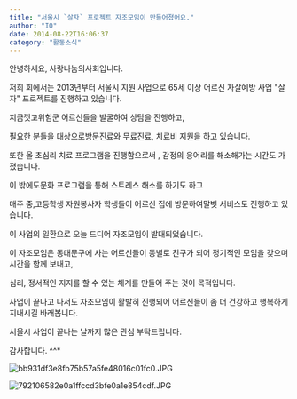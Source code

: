 ```yaml
---
title: "서울시 `살자` 프로젝트 자조모임이 만들어졌어요."
author: "IO"
date: 2014-08-22T16:06:37
category: "활동소식"
---
```


안녕하세요, 사랑나눔의사회입니다.

저희 회에서는 2013년부터 서울시 지원 사업으로 65세 이상 어르신 자살예방 사업 \"살자\" 프로젝트를 진행하고 있습니다.

지금껏고위험군 어르신들을 발굴하여 상담을 진행하고,

필요한 분들을 대상으로방문진료와 무료진료, 치료비 지원을 하고 있습니다.

또한 올 초심리 치료 프로그램을 진행함으로써 , 감정의 응어리를 해소해가는 시간도 가졌습니다.

이 밖에도문화 프로그램을 통해 스트레스 해소를 하기도 하고

매주 중,고등학생 자원봉사자 학생들이 어르신 집에 방문하여말벗 서비스도 진행하고 있습니다.

이 사업의 일환으로 오늘 드디어 자조모임이 발대되었습니다.

이 자조모임은 동대문구에 사는 어르신들이 동별로 친구가 되어 정기적인 모임을 갖으며 시간을 함께 보내고,

심리, 정서적인 지지를 할 수 있는 체계를 만들어 주는 것이 목적입니다.

사업이 끝나고 나서도 자조모임이 활발히 진행되어 어르신들이 좀 더 건강하고 행복하게 지내시길 바래봅니다.

서울시 사업이 끝나는 날까지 많은 관심 부탁드립니다.

감사합니다. ^^*

![bb931df3e8fb75b57a5fe48016c01fc0.JPG](/files/attach/images/2318/323/032/bb931df3e8fb75b57a5fe48016c01fc0.JPG)

![792106582e0a1ffccd3bfe0a1e854cdf.JPG](/files/attach/images/2318/323/032/792106582e0a1ffccd3bfe0a1e854cdf.JPG)
